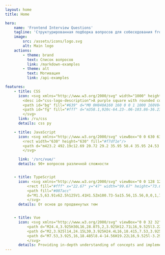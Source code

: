 ```yaml
---
layout: home
title: Home

hero:
    name: 'Frontend Interview Questions'
    tagline: 'Структурированная подборка вопросов для собеседования frontend-разработчиков'
    image:
        src: /assets/icons/logo.svg
        alt: Main logo
    actions:
        - theme: brand
          text: Список вопросов
          link: /markdown-examples
        - theme: alt
          text: Мотивация
          link: /api-examples

features:
    - title: CSS
      icon: <svg xmlns="http://www.w3.org/2000/svg" width="1000" height="1000" viewBox="0 0 1000 1000" role="img" aria-labelledby="css-logo-title css-logo-description">
        <desc id="css-logo-description">A purple square with rounded corners and the letters CSS inside in white</desc>
        <path id="bg" fill="#639" d="M0 0H840A160 160 0 0 1 1000 160V840A160 160 0 0 1 840 1000H160A160 160 0 0 1 0 840V0Z"/>
        <path id="fg" fill="#fff" d="m358.1,920c-64.23-.06-103.86-36.23-103.1-102.79,0,0,0-168.39,0-168.39,0-33.74,9.88-59.4,29.64-76.96,35.49-34.19,117.83-36.27,152.59.52,21.42,18.89,29.5,57.48,27.58,93.49h-73.72c.56-14.15-.19-35.58-8.51-43.65-10.81-14.63-39.36-12.91-46.91,2.32-4.64,8.26-6.96,20.49-6.96,36.67v146.18c0,30.65,10.65,46.15,31.96,46.49,9.96,0,17.53-3.62,22.68-10.85,7.19-8.58,8.31-27.58,7.73-41.32h73.72c5.04,70.07-36.32,119.16-106.71,118.29Zm234.04,0c-71.17.98-103.01-49.66-101.04-118.29h69.59c-1.93,29.92,8.35,57.17,32.99,55.27,10.99,0,18.73-3.44,23.2-10.33,8.5-12.59,10.09-48.95-2.06-63.02-8.49-13.55-39.03-25.51-55.16-33.57-23.03-11.02-39.61-24.1-49.75-39.26-22.87-33.64-20.75-107.48,11.34-137.4,31.18-36.92,112.61-38.62,143.82-.77,19.25,19.51,27.66,57.9,26.03,93.23h-67.02c.57-14.52-.8-37.95-6.44-46.49-3.95-7.23-11.43-10.85-22.42-10.85-19.59,0-29.38,11.71-29.38,35.12.21,24.86,9.9,35.06,32.48,45.45,29.24,11.36,66.42,30.76,79.9,54.24,40.2,71.54,12.62,180.82-86.09,176.65Zm224.76,0c-71.17.98-103.01-49.66-101.04-118.29h69.59c-1.93,29.92,8.35,57.17,32.99,55.27,10.99,0,18.73-3.44,23.2-10.33,8.5-12.59,10.09-48.95-2.06-63.02-8.49-13.55-39.03-25.51-55.16-33.57-23.03-11.02-39.61-24.1-49.75-39.26-22.87-33.64-20.75-107.48,11.34-137.4,31.18-36.92,112.61-38.62,143.82-.77,19.25,19.51,27.66,57.9,26.03,93.23h-67.02c.57-14.52-.8-37.95-6.44-46.49-3.95-7.23-11.43-10.85-22.42-10.85-19.59,0-29.38,11.71-29.38,35.12.21,24.86,9.9,35.06,32.48,45.45,29.24,11.36,66.42,30.76,79.9,54.24,40.2,71.54,12.62,180.82-86.09,176.65Z"/>
        </svg>
      link: /ru/css
      details: css ру

    - title: JavaScript
      icon: <svg xmlns="http://www.w3.org/2000/svg" viewBox="0 0 630 630">
        <rect width="630" height="630" fill="#f7df1e"/>
        <path d="m423.2 492.19c12.69 20.72 29.2 35.95 58.4 35.95 24.53 0 40.2-12.26 40.2-29.2 0-20.3-16.1-27.49-43.1-39.3l-14.8-6.35c-42.72-18.2-71.1-41-71.1-89.2 0-44.4 33.83-78.2 86.7-78.2 37.64 0 64.7 13.1 84.2 47.4l-46.1 29.6c-10.15-18.2-21.1-25.37-38.1-25.37-17.34 0-28.33 11-28.33 25.37 0 17.76 11 24.95 36.4 35.95l14.8 6.34c50.3 21.57 78.7 43.56 78.7 93 0 53.3-41.87 82.5-98.1 82.5-54.98 0-90.5-26.2-107.88-60.54zm-209.13 5.13c9.3 16.5 17.76 30.45 38.1 30.45 19.45 0 31.72-7.61 31.72-37.2v-201.3h59.2v202.1c0 61.3-35.94 89.2-88.4 89.2-47.4 0-74.85-24.53-88.81-54.075z"/>
        </svg>

      link: '/src/vue/'
      details: 90+ вопросов различной сложности


    - title: TypeScript
      icon: <svg xmlns="http://www.w3.org/2000/svg" viewBox="0 0 128 128">
          <rect fill="#fff" x="22.67" y="47" width="99.67" height="73.67" />
          <path fill="#007acc"
          d="M1.5,63.91v62.5h125V1.41H1.5Zm100.73-5a15.56,15.56,0,0,1,7.82,4.5,20.58,20.58,0,0,1,3,4c0,.16-5.4,3.81-8.69,5.85-.12.08-.6-.44-1.13-1.23a7.09,7.09,0,0,0-5.87-3.53c-3.79-.26-6.23,1.73-6.21,5a4.58,4.58,0,0,0,.54,2.34c.83,1.73,2.38,2.76,7.24,4.86,8.95,3.85,12.78,6.39,15.16,10,2.66,4,3.25,10.46,1.45,15.24-2,5.2-6.9,8.73-13.83,9.9a38.32,38.32,0,0,1-9.52-.1,23,23,0,0,1-12.72-6.63c-1.15-1.27-3.39-4.58-3.25-4.82a9.34,9.34,0,0,1,1.15-.73L82,101l3.59-2.08.75,1.11a16.78,16.78,0,0,0,4.74,4.54c4,2.1,9.46,1.81,12.16-.62a5.43,5.43,0,0,0,.69-6.92c-1-1.39-3-2.56-8.59-5-6.45-2.78-9.23-4.5-11.77-7.24a16.48,16.48,0,0,1-3.43-6.25,25,25,0,0,1-.22-8c1.33-6.23,6-10.58,12.82-11.87A31.66,31.66,0,0,1,102.23,58.93ZM72.89,64.15l0,5.12H56.66V115.5H45.15V69.26H28.88v-5A49.19,49.19,0,0,1,29,59.09C29.08,59,39,59,51,59L72.83,59Z" />
          </svg>
      details: От основ до продвинутых тем


    - title: Vue
      icon: <svg xmlns="http://www.w3.org/2000/svg" viewBox="0 0 32 32">
          <path d="M24.4,3.925H30L16,28.075,2,3.925H12.71L16,9.525l3.22-5.6Z" style="fill:#41b883" />
          <path d="M2,3.925l14,24.15L30,3.925H24.4L16,18.415,7.53,3.925Z" style="fill:#41b883" />
          <path d="M7.53,3.925,16,18.485l8.4-14.56H19.22L16,9.525l-3.29-5.6Z" style="fill:#35495e" />
          </svg>
      details: Providing in-depth understanding of concepts and implementation details
---
```


<style>
:root.dark {
  --vp-home-hero-image-background-image: linear-gradient(45deg, #ebebef 50%, #5672cd 50%);
  --vp-home-hero-image-filter: blur(44px);
}

@media (min-width: 640px) {
  :root {
    --vp-home-hero-image-filter: blur(56px);
  }
}

</style>
